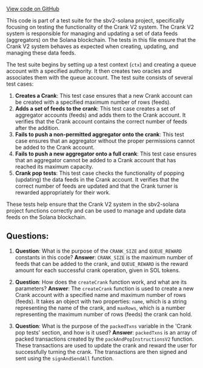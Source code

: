 [View code on GitHub](https://github.com/switchboard-xyz/sbv2-solana/blob/master/javascript/solana.js/test/crankV2.spec.ts)

This code is part of a test suite for the sbv2-solana project, specifically focusing on testing the functionality of the Crank V2 system. The Crank V2 system is responsible for managing and updating a set of data feeds (aggregators) on the Solana blockchain. The tests in this file ensure that the Crank V2 system behaves as expected when creating, updating, and managing these data feeds.

The test suite begins by setting up a test context (`ctx`) and creating a queue account with a specified authority. It then creates two oracles and associates them with the queue account. The test suite consists of several test cases:

1. **Creates a Crank**: This test case ensures that a new Crank account can be created with a specified maximum number of rows (feeds).
2. **Adds a set of feeds to the crank**: This test case creates a set of aggregator accounts (feeds) and adds them to the Crank account. It verifies that the Crank account contains the correct number of feeds after the addition.
3. **Fails to push a non-permitted aggregator onto the crank**: This test case ensures that an aggregator without the proper permissions cannot be added to the Crank account.
4. **Fails to push a new aggregator onto a full crank**: This test case ensures that an aggregator cannot be added to a Crank account that has reached its maximum capacity.
5. **Crank pop tests**: This test case checks the functionality of popping (updating) the data feeds in the Crank account. It verifies that the correct number of feeds are updated and that the Crank turner is rewarded appropriately for their work.

These tests help ensure that the Crank V2 system in the sbv2-solana project functions correctly and can be used to manage and update data feeds on the Solana blockchain.
## Questions: 
 1. **Question**: What is the purpose of the `CRANK_SIZE` and `QUEUE_REWARD` constants in this code?
   **Answer**: `CRANK_SIZE` is the maximum number of feeds that can be added to the crank, and `QUEUE_REWARD` is the reward amount for each successful crank operation, given in SOL tokens.

2. **Question**: How does the `createCrank` function work, and what are its parameters?
   **Answer**: The `createCrank` function is used to create a new Crank account with a specified name and maximum number of rows (feeds). It takes an object with two properties: `name`, which is a string representing the name of the crank, and `maxRows`, which is a number representing the maximum number of rows (feeds) the crank can hold.

3. **Question**: What is the purpose of the `packedTxns` variable in the 'Crank pop tests' section, and how is it used?
   **Answer**: `packedTxns` is an array of packed transactions created by the `packAndPopInstructionsV2` function. These transactions are used to update the crank and reward the user for successfully turning the crank. The transactions are then signed and sent using the `signAndSendAll` function.